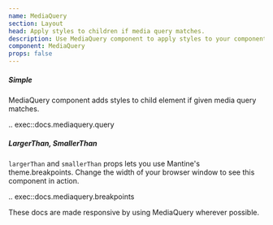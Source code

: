 ```yaml
---
name: MediaQuery
section: Layout
head: Apply styles to children if media query matches.
description: Use MediaQuery component to apply styles to your components if media query matches. It can be used to make responsive apps easily.
component: MediaQuery
props: false
---
```


##### Simple

MediaQuery component adds styles to child element if given media query matches.

.. exec::docs.mediaquery.query

##### LargerThan, SmallerThan

`largerThan` and `smallerThan` props lets you use Mantine's theme.breakpoints. Change the width of your browser window 
to see this component in action.

.. exec::docs.mediaquery.breakpoints

These docs are made responsive by using MediaQuery wherever possible.
